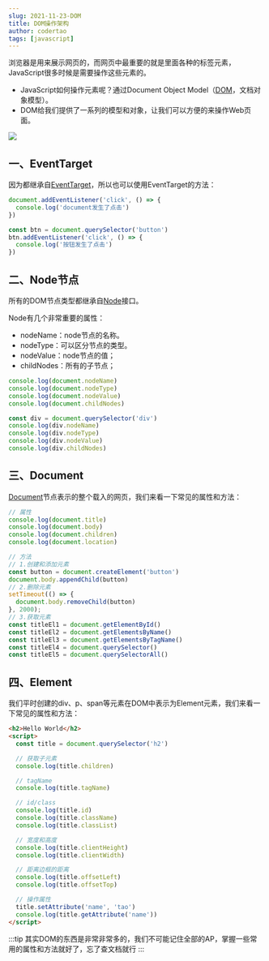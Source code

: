 ```yaml
---
slug: 2021-11-23-DOM
title: DOM操作架构
author: codertao
tags: [javascript]
---
```


<!-- truncate -->

浏览器是用来展示网页的，而网页中最重要的就是里面各种的标签元素，JavaScript很多时候是需要操作这些元素的。
- JavaScript如何操作元素呢？通过Document Object Model（[DOM](https://developer.mozilla.org/zh-CN/docs/Web/API/Document_Object_Model)，文档对象模型）。
- DOM给我们提供了一系列的模型和对象，让我们可以方便的来操作Web页面。



![](https://gitee.com/itsandy/picgo-img/raw/master/JavaScript/DOM的架构.png)

## 一、EventTarget

因为都继承自[EventTarget](https://developer.mozilla.org/zh-CN/docs/Web/API/EventTarget)，所以也可以使用EventTarget的方法：

```js
document.addEventListener('click', () => {
  console.log('document发生了点击')
})

const btn = document.querySelector('button')
btn.addEventListener('click', () => {
  console.log('按钮发生了点击')
})
```

## 二、Node节点

所有的DOM节点类型都继承自[Node](https://developer.mozilla.org/zh-CN/docs/Web/API/Node)接口。

Node有几个非常重要的属性：
- nodeName：node节点的名称。
- nodeType：可以区分节点的类型。
- nodeValue：node节点的值；
- childNodes：所有的子节点；

```js
console.log(document.nodeName)
console.log(document.nodeType)
console.log(document.nodeValue)
console.log(document.childNodes)

const div = document.querySelector('div')
console.log(div.nodeName)
console.log(div.nodeType)
console.log(div.nodeValue)
console.log(div.childNodes)
```

## 三、Document

[Document](https://developer.mozilla.org/zh-CN/docs/Web/API/Document)节点表示的整个载入的网页，我们来看一下常见的属性和方法：

```js
// 属性
console.log(document.title)
console.log(document.body)
console.log(document.children)
console.log(document.location)

// 方法
// 1.创建和添加元素
const button = document.createElement('button')
document.body.appendChild(button)
// 2.删除元素
setTimeout(() => {
  document.body.removeChild(button)
}, 2000);
// 3.获取元素
const titleEl1 = document.getElementById()
const titleEl2 = document.getElementsByName()
const titleEl3 = document.getElementsByTagName()
const titleEl4 = document.querySelector()
const titleEl5 = document.querySelectorAll()
```

## 四、Element

我们平时创建的div、p、span等元素在DOM中表示为Element元素，我们来看一下常见的属性和方法：

```html
<h2>Hello World</h2>
<script>
  const title = document.querySelector('h2')

  // 获取子元素
  console.log(title.children)

  // tagName
  console.log(title.tagName)

  // id/class
  console.log(title.id)
  console.log(title.className)
  console.log(title.classList)

  // 宽度和高度
  console.log(title.clientHeight)
  console.log(title.clientWidth)

  // 距离边框的距离
  console.log(title.offsetLeft)
  console.log(title.offsetTop)

  // 操作属性
  title.setAttribute('name', 'tao')
  console.log(title.getAttribute('name'))
</script>
```

:::tip
其实DOM的东西是非常非常多的，我们不可能记住全部的AP，掌握一些常用的属性和方法就好了，忘了查文档就行
:::
